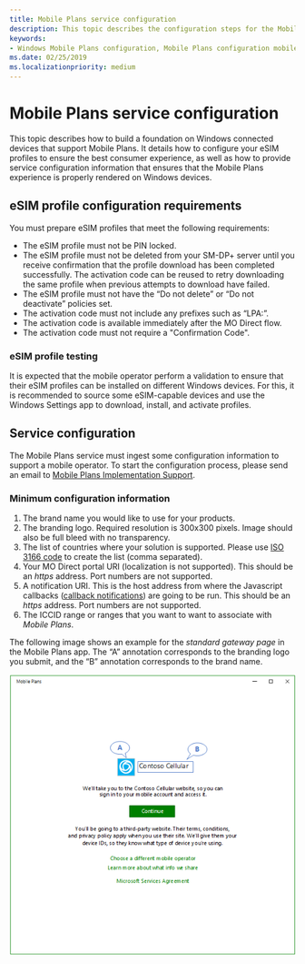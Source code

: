 ```yaml
---
title: Mobile Plans service configuration
description: This topic describes the configuration steps for the Mobile Plans program.
keywords:
- Windows Mobile Plans configuration, Mobile Plans configuration mobile operators
ms.date: 02/25/2019
ms.localizationpriority: medium
---
```


# Mobile Plans service configuration

This topic describes how to build a foundation on Windows connected devices that support Mobile Plans. It details how to configure your eSIM profiles to ensure the best consumer experience, as well as how to provide service configuration information that ensures that the Mobile Plans experience is properly rendered on Windows devices.

## eSIM profile configuration requirements

You must prepare eSIM profiles that meet the following requirements:

- The eSIM profile must not be PIN locked.
- The eSIM profile must not be deleted from your SM-DP+ server until you receive confirmation that the profile download has been completed successfully. The activation code can be reused to retry downloading the same profile when previous attempts to download have failed.
- The eSIM profile must not have the “Do not delete” or “Do not deactivate” policies set.
- The activation code must not include any prefixes such as “LPA:”.
- The activation code is available immediately after the MO Direct flow.
- The activation code must not require a "Confirmation Code".

### eSIM profile testing

It is expected that the mobile operator perform a validation to ensure that their eSIM profiles can be installed on different Windows devices. For this, it is recommended to source some eSIM-capable devices and use the Windows Settings app to download, install, and activate profiles.

## Service configuration

The Mobile Plans service must ingest some configuration information to support a mobile operator. To start the configuration process, please send an email to [Mobile Plans Implementation Support](mailto:mpimplementation@microsoft.com).

### Minimum configuration information

1. The brand name you would like to use for your products.
2. The branding logo. Required resolution is 300x300 pixels. Image should also be full bleed with no transparency.
3. The list of countries where your solution is supported. Please use [ISO 3166 code](https://en.wikipedia.org/wiki/ISO_3166-1_alpha-2) to create the list (comma separated).
4. Your MO Direct portal URI (localization is not supported). This should be an *https* address. Port numbers are not supported.
5. A notification URI. This is the host address from where the Javascript callbacks ([callback notifications](mobile-plans-callback-notifications.md)) are going to be run. This should be an *https* address. Port numbers are not supported.
6. The ICCID range or ranges that you want to want to associate with *Mobile Plans*.

The following image shows an example for the *standard gateway page* in the Mobile Plans app. The “A” annotation corresponds to the branding logo you submit, and the “B” annotation corresponds to the brand name.

<img src="images/mobile_plans_configuration_mo_page.png" alt="Mobile Plans mobile operator page - asset usage example" title="Mobile Plans mobile operator page - asset usage example" width="600" />
